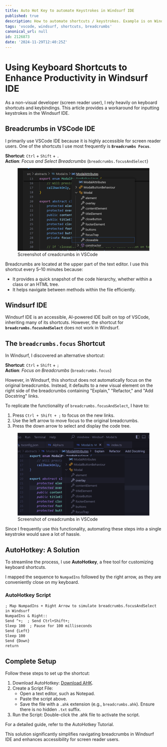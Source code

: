 ```yaml
---
title: Auto Hot Key to automate Keystrokes in Windsurf IDE
published: true
description: How to automate shortcuts / keystrokes. Example is on Windsurf IDE.
tags: 'vscode, windsurf, shortcuts, breadcrumbs'
canonical_url: null
id: 2126873
date: '2024-11-29T12:40:25Z'
---
```


# Using Keyboard Shortcuts to Enhance Productivity in Windsurf IDE  

As a non-visual developer (screen reader user), I rely heavily on keyboard shortcuts and keybindings. This article provides a workaround for inputting keystrokes in the Windsurf IDE.

## Breadcrumbs in VSCode IDE  

I primarily use VSCode IDE because it is highly accessible for screen reader users. One of the shortcuts I use most frequently is **`Breadcrumbs Focus`**.  

**Shortcut**: `Ctrl` + `Shift` + `.`  
**Action**: *Focus and Select Breadcrumbs* (`breadcrumbs.focusAndSelect`)  

<figure>
  <img alt="Breadcrumbs in VSCode" aria-labelledby="figcaption-vscode-breadcrumbs" src="https://raw.githubusercontent.com/wiscer-org/devto-sinedied/refs/heads/main/assets/images/vscode-breadcrumbs.png" >
  <figcaption id="figcaption-vscode-breadcrumbs">Screenshot of creadcrumbs in VSCode</figcaption>
</figure>

Breadcrumbs are located at the upper part of the text editor. I use this shortcut every 5–10 minutes because:  
- It provides a quick snapshot of the code hierarchy, whether within a class or an HTML tree.  
- It helps navigate between methods within the file efficiently.  

## Windsurf IDE  

Windsurf IDE is an accessible, AI-powered IDE built on top of VSCode, inheriting many of its shortcuts. However, the shortcut for **`breadcrumbs.focusAndSelect`** does not work in Windsurf.  

## The `breadcrumbs.focus` Shortcut  

In Windsurf, I discovered an alternative shortcut:  

**Shortcut**: `Ctrl` + `Shift` + `;`  
**Action**: *Focus on Breadcrumbs* (`breadcrumbs.focus`)  

However, in Windsurf, this shortcut does not automatically focus on the original breadcrumbs. Instead, it defaults to a new visual element on the right side of the breadcrumbs containing "Explain," "Refactor," and "Add Docstring" links.  

To replicate the functionality of `breadcrumbs.focusAndSelect`, I have to:  
1. Press `Ctrl + Shift + ;` to focus on the new links.  
2. Use the left arrow to move focus to the original breadcrumbs.  
3. Press the down arrow to select and display the code tree.  

<figure>
  <img alt="Breadcrumbs in Windsurf" aria-labelledby="figcaption-windsurf-breadcrumbs" src="https://raw.githubusercontent.com/wiscer-org/devto-sinedied/refs/heads/main/assets/images/windsurf-breadcrumbs.png" >
  <figcaption id="figcaption-windsurf-breadcrumbs">Screenshot of creadcrumbs in VSCode</figcaption>
</figure>

Since I frequently use this functionality, automating these steps into a single keystroke would save a lot of hassle.  

## AutoHotkey: A Solution  

To streamline the process, I use **AutoHotkey**, a free tool for customizing keyboard shortcuts.  

I mapped the sequence to `NumpadIns` followed by the right arrow, as they are conveniently close on my keyboard.  

### AutoHotkey Script  

```ahk
; Map NumpadIns + Right Arrow to simulate breadcrumbs.focusAndSelect in Windsurf
NumpadIns & Right::
Send ^+;  ; Send Ctrl+Shift+;
Sleep 100  ; Pause for 100 milliseconds
Send {Left}  
Sleep 100  
Send {Down}  
return
```

## Complete Setup
Follow these steps to set up the shortcut:

1. Download AutoHotkey: [Download AHK](https://www.autohotkey.com/).
2. Create a Script File:
    - Open a text editor, such as Notepad.
    - Paste the script above.
    - Save the file with a `.ahk` extension (e.g., `breadcrumbs.ahk`). Ensure there is no hidden `.txt` suffix.
3. Run the Script: Double-click the .ahk file to activate the script.

For a detailed guide, refer to the AutoHotkey Tutorial.

This solution significantly simplifies navigating breadcrumbs in Windsurf IDE and enhances accessibility for screen reader users.
